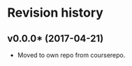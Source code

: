 Revision history
=======================================

v0.0.0* (2017-04-21)
---------------------------------------

* Moved to own repo from courserepo.
